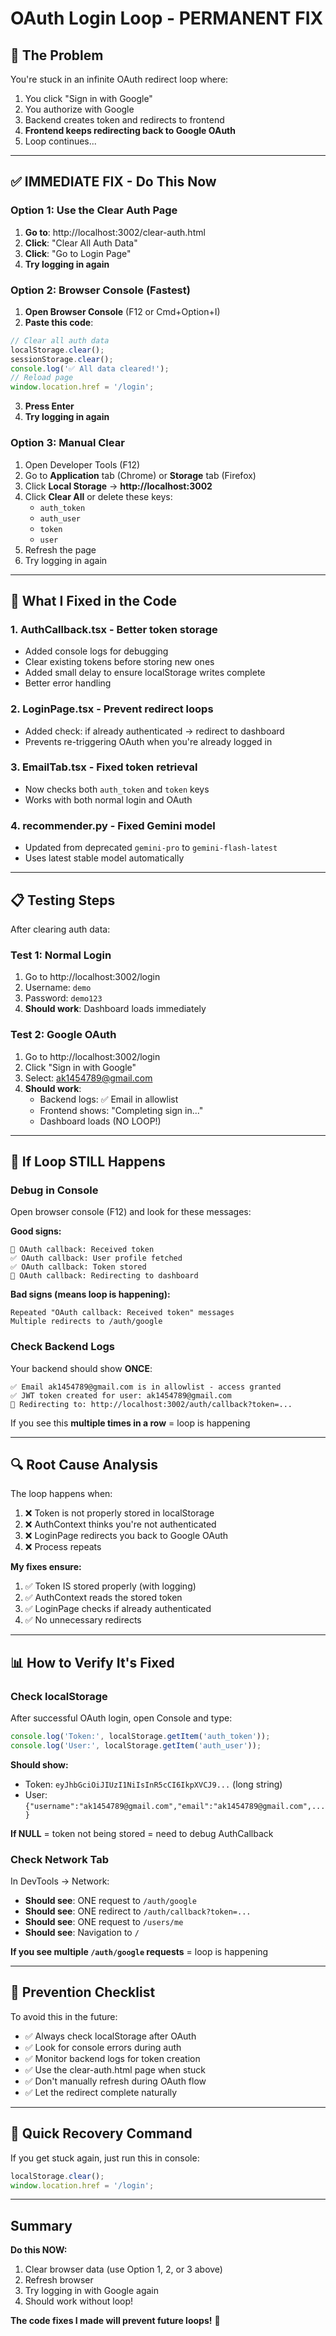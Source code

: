 # OAuth Login Loop - PERMANENT FIX

## 🚨 The Problem
You're stuck in an infinite OAuth redirect loop where:
1. You click "Sign in with Google"
2. You authorize with Google
3. Backend creates token and redirects to frontend
4. **Frontend keeps redirecting back to Google OAuth**
5. Loop continues...

---

## ✅ IMMEDIATE FIX - Do This Now

### Option 1: Use the Clear Auth Page
1. **Go to**: http://localhost:3002/clear-auth.html
2. **Click**: "Clear All Auth Data"
3. **Click**: "Go to Login Page"
4. **Try logging in again**

### Option 2: Browser Console (Fastest)
1. **Open Browser Console** (F12 or Cmd+Option+I)
2. **Paste this code**:
```javascript
// Clear all auth data
localStorage.clear();
sessionStorage.clear();
console.log('✅ All data cleared!');
// Reload page
window.location.href = '/login';
```
3. **Press Enter**
4. **Try logging in again**

### Option 3: Manual Clear
1. Open Developer Tools (F12)
2. Go to **Application** tab (Chrome) or **Storage** tab (Firefox)
3. Click **Local Storage** → **http://localhost:3002**
4. Click **Clear All** or delete these keys:
   - `auth_token`
   - `auth_user`
   - `token`
   - `user`
5. Refresh the page
6. Try logging in again

---

## 🔧 What I Fixed in the Code

### 1. **AuthCallback.tsx** - Better token storage
- Added console logs for debugging
- Clear existing tokens before storing new ones
- Added small delay to ensure localStorage writes complete
- Better error handling

### 2. **LoginPage.tsx** - Prevent redirect loops
- Added check: if already authenticated → redirect to dashboard
- Prevents re-triggering OAuth when you're already logged in

### 3. **EmailTab.tsx** - Fixed token retrieval
- Now checks both `auth_token` and `token` keys
- Works with both normal login and OAuth

### 4. **recommender.py** - Fixed Gemini model
- Updated from deprecated `gemini-pro` to `gemini-flash-latest`
- Uses latest stable model automatically

---

## 📋 Testing Steps

After clearing auth data:

### Test 1: Normal Login
1. Go to http://localhost:3002/login
2. Username: `demo`
3. Password: `demo123`
4. **Should work**: Dashboard loads immediately

### Test 2: Google OAuth
1. Go to http://localhost:3002/login
2. Click "Sign in with Google"
3. Select: ak1454789@gmail.com
4. **Should work**: 
   - Backend logs: ✅ Email in allowlist
   - Frontend shows: "Completing sign in..."
   - Dashboard loads (NO LOOP!)

---

## 🐛 If Loop STILL Happens

### Debug in Console
Open browser console (F12) and look for these messages:

**Good signs:**
```
🔵 OAuth callback: Received token
✅ OAuth callback: User profile fetched
✅ OAuth callback: Token stored
🔵 OAuth callback: Redirecting to dashboard
```

**Bad signs (means loop is happening):**
```
Repeated "OAuth callback: Received token" messages
Multiple redirects to /auth/google
```

### Check Backend Logs
Your backend should show **ONCE**:
```
✅ Email ak1454789@gmail.com is in allowlist - access granted
✅ JWT token created for user: ak1454789@gmail.com
🔵 Redirecting to: http://localhost:3002/auth/callback?token=...
```

If you see this **multiple times in a row** = loop is happening

---

## 🔍 Root Cause Analysis

The loop happens when:
1. ❌ Token is not properly stored in localStorage
2. ❌ AuthContext thinks you're not authenticated
3. ❌ LoginPage redirects you back to Google OAuth
4. ❌ Process repeats

**My fixes ensure:**
1. ✅ Token IS stored properly (with logging)
2. ✅ AuthContext reads the stored token
3. ✅ LoginPage checks if already authenticated
4. ✅ No unnecessary redirects

---

## 📊 How to Verify It's Fixed

### Check localStorage
After successful OAuth login, open Console and type:
```javascript
console.log('Token:', localStorage.getItem('auth_token'));
console.log('User:', localStorage.getItem('auth_user'));
```

**Should show:**
- Token: `eyJhbGciOiJIUzI1NiIsInR5cCI6IkpXVCJ9...` (long string)
- User: `{"username":"ak1454789@gmail.com","email":"ak1454789@gmail.com",...}`

**If NULL** = token not being stored = need to debug AuthCallback

### Check Network Tab
In DevTools → Network:
- **Should see**: ONE request to `/auth/google`
- **Should see**: ONE redirect to `/auth/callback?token=...`
- **Should see**: ONE request to `/users/me`
- **Should see**: Navigation to `/`

**If you see multiple `/auth/google` requests** = loop is happening

---

## 🎯 Prevention Checklist

To avoid this in the future:

- ✅ Always check localStorage after OAuth
- ✅ Look for console errors during auth
- ✅ Monitor backend logs for token creation
- ✅ Use the clear-auth.html page when stuck
- ✅ Don't manually refresh during OAuth flow
- ✅ Let the redirect complete naturally

---

## 🚀 Quick Recovery Command

If you get stuck again, just run this in console:

```javascript
localStorage.clear(); 
window.location.href = '/login';
```

---

## Summary

**Do this NOW:**
1. Clear browser data (use Option 1, 2, or 3 above)
2. Refresh browser
3. Try logging in with Google again
4. Should work without loop!

**The code fixes I made will prevent future loops!** 🎉
